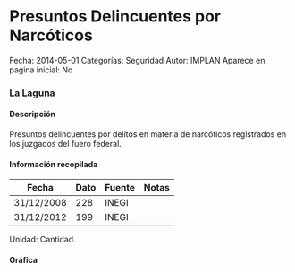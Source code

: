Presuntos Delincuentes por Narcóticos
=====

Fecha: 2014-05-01
Categorías: Seguridad
Autor: IMPLAN
Aparece en pagina inicial: No

### La Laguna

#### Descripción

Presuntos delincuentes por delitos en materia de narcóticos registrados en los juzgados del fuero federal.

#### Información recopilada

<table class="table table-hover table-bordered matriz">
  <thead>
    <tr><th>Fecha</th><th>Dato</th><th>Fuente</th><th>Notas</th></tr>
  </thead>
  <tbody>
    <tr><td class="centrado">31/12/2008</td><td class="derecha">228</td><td>INEGI</td><td></td></tr>
    <tr><td class="centrado">31/12/2012</td><td class="derecha">199</td><td>INEGI</td><td></td></tr>
  </tbody>
</table>

Unidad: Cantidad.

#### Gráfica

<div id="Morrisnslmhnzy" class="grafica"></div>
  <!-- JAVASCRIPT DE LA GRAFICA EN Morrisnslmhnzy -->
  <script>
  new Morris.Line({
    element: 'Morrisnslmhnzy',
    data: [
      { fecha: '2008-12-31', dato: 228 },
      { fecha: '2012-12-31', dato: 199 }
    ],
    xkey: 'fecha',
    ykeys: ['dato'],
    labels: ['Dato'],
    lineColors: ['#FF5B02'],
    xLabelFormat: function(d) {
      return d.getDate()+'/'+(d.getMonth()+1)+'/'+d.getFullYear();
    },
    dateFormat: function (ts) {
      var d = new Date(ts);
      return d.getDate() + '/' + (d.getMonth() + 1) + '/' + d.getFullYear();
    }
  });
  </script>
